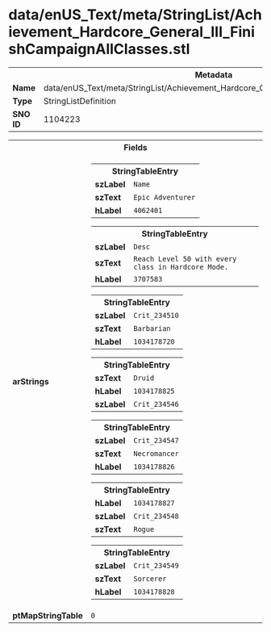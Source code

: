 <h1>data/enUS_Text/meta/StringList/Achievement_Hardcore_General_III_FinishCampaignAllClasses.stl</h1><table><tr><th colspan="100%">Metadata</th></tr><tr><td><b>Name</b></td><td>data/enUS_Text/meta/StringList/Achievement_Hardcore_General_III_FinishCampaignAllClasses.stl</td></tr><tr><td><b>Type</b></td><td>StringListDefinition</td></tr><tr><td><b>SNO ID</b></td><td>1104223</td></tr></table>

<table><tr><th colspan="100%">Fields</th></tr><tr><td><b>arStrings</b></td><td><table><tr><th colspan="100%">StringTableEntry</th></tr><tr><td><b>szLabel</b></td><td><code>Name</code></td></tr><tr><td><b>szText</b></td><td><code>Epic Adventurer</code></td></tr><tr><td><b>hLabel</b></td><td><code>4062401</code></td></tr></table>


<table><tr><th colspan="100%">StringTableEntry</th></tr><tr><td><b>szLabel</b></td><td><code>Desc</code></td></tr><tr><td><b>szText</b></td><td><code>Reach Level 50 with every class in Hardcore Mode.</code></td></tr><tr><td><b>hLabel</b></td><td><code>3707583</code></td></tr></table>


<table><tr><th colspan="100%">StringTableEntry</th></tr><tr><td><b>szLabel</b></td><td><code>Crit_234510</code></td></tr><tr><td><b>szText</b></td><td><code>Barbarian</code></td></tr><tr><td><b>hLabel</b></td><td><code>1034178720</code></td></tr></table>


<table><tr><th colspan="100%">StringTableEntry</th></tr><tr><td><b>szText</b></td><td><code>Druid</code></td></tr><tr><td><b>hLabel</b></td><td><code>1034178825</code></td></tr><tr><td><b>szLabel</b></td><td><code>Crit_234546</code></td></tr></table>


<table><tr><th colspan="100%">StringTableEntry</th></tr><tr><td><b>szLabel</b></td><td><code>Crit_234547</code></td></tr><tr><td><b>szText</b></td><td><code>Necromancer</code></td></tr><tr><td><b>hLabel</b></td><td><code>1034178826</code></td></tr></table>


<table><tr><th colspan="100%">StringTableEntry</th></tr><tr><td><b>hLabel</b></td><td><code>1034178827</code></td></tr><tr><td><b>szLabel</b></td><td><code>Crit_234548</code></td></tr><tr><td><b>szText</b></td><td><code>Rogue</code></td></tr></table>


<table><tr><th colspan="100%">StringTableEntry</th></tr><tr><td><b>szLabel</b></td><td><code>Crit_234549</code></td></tr><tr><td><b>szText</b></td><td><code>Sorcerer</code></td></tr><tr><td><b>hLabel</b></td><td><code>1034178828</code></td></tr></table>


</td></tr><tr><td><b>ptMapStringTable</b></td><td><code>0</code></td></tr></table>

